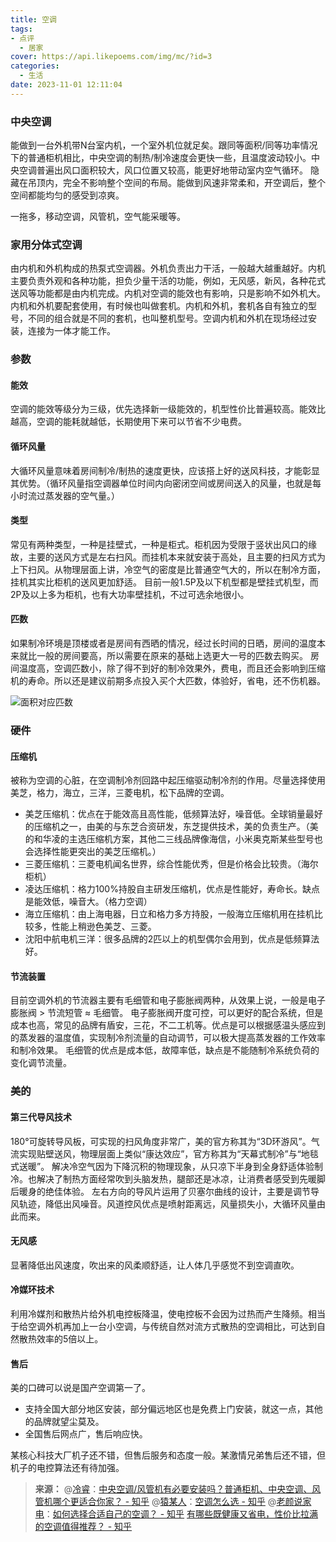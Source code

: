 ```yaml
---
title: 空调
tags:
- 点评
  - 居家
cover: https://api.likepoems.com/img/mc/?id=3
categories:
  - 生活
date: 2023-11-01 12:11:04
---
```

<!--more-->

### 中央空调

能做到一台外机带N台室内机，一个室外机位就足矣。跟同等面积/同等功率情况下的普通柜机相比，中央空调的制热/制冷速度会更快一些，且温度波动较小。中央空调普遍出风口面积较大，风口位置又较高，能更好地带动室内空气循环。
隐藏在吊顶内，完全不影响整个空间的布局。能做到风速非常柔和，开空调后，整个空间都能均匀的感受到凉爽。



一拖多，移动空调，风管机，空气能采暖等。

### 家用分体式空调

由内机和外机构成的热泵式空调器。外机负责出力干活，一般越大越重越好。内机主要负责外观和各种功能，担负少量干活的功能，例如，无风感，新风，各种花式送风等功能都是由内机完成。内机对空调的能效也有影响，只是影响不如外机大。
内机和外机要配套使用，有时候也叫做套机。内机和外机，套机各自有独立的型号，不同的组合就是不同的套机，也叫整机型号。空调内机和外机在现场经过安装，连接为一体才能工作。

### 参数

#### 能效

空调的能效等级分为三级，优先选择新一级能效的，机型性价比普遍较高。能效比越高，空调的能耗就越低，长期使用下来可以节省不少电费。
#### 循环风量

大循环风量意味着房间制冷/制热的速度更快，应该搭上好的送风科技，才能彰显其优势。（循环风量指空调器单位时间内向密闭空间或房间送入的风量，也就是每小时流过蒸发器的空气量。）

#### 类型

常见有两种类型，一种是挂壁式，一种是柜式。柜机因为受限于竖状出风口的缘故，主要的送风方式是左右扫风。而挂机本来就安装于高处，且主要的扫风方式为上下扫风。从物理层面上讲，冷空气的密度是比普通空气大的，所以在制冷方面，挂机其实比柜机的送风更加舒适。
目前一般1.5P及以下机型都是壁挂式机型，而2P及以上多为柜机，也有大功率壁挂机，不过可选余地很小。

#### 匹数

如果制冷环境是顶楼或者是房间有西晒的情况，经过长时间的日晒，房间的温度本来就比一般的房间要高，所以需要在原来的基础上选更大一号的匹数去购买。
房间温度高，空调匹数小，除了得不到好的制冷效果外，费电，而且还会影响到压缩机的寿命。所以还是建议前期多点投入买个大匹数，体验好，省电，还不伤机器。

![面积对应匹数](https://pic4.zhimg.com/v2-990f8083a69398bd5601aa6213886aaf_b.jpg)

### 硬件

#### 压缩机

被称为空调的心脏，在空调制冷剂回路中起压缩驱动制冷剂的作用。尽量选择使用美芝，格力，海立，三洋，三菱电机，松下品牌的空调。

- 美芝压缩机：优点在于能效高且高性能，低频算法好，噪音低。全球销量最好的压缩机之一，由美的与东芝合资研发，东芝提供技术，美的负责生产。（美的和华凌的主选压缩机方案，其他二三线品牌像海信，小米奥克斯某些型号也会选择性能更突出的美芝压缩机。）
- 三菱压缩机：三菱电机闻名世界，综合性能优秀，但是价格会比较贵。（海尔柜机）
- 凌达压缩机：格力100%持股自主研发压缩机，优点是性能好，寿命长。缺点是能效低，噪音大。（格力空调）
- 海立压缩机：由上海电器，日立和格力多方持股，一般海立压缩机用在挂机比较多，性能上稍逊色美芝、三菱。
- 沈阳中航电机三洋：很多品牌的2匹以上的机型偶尔会用到，优点是低频算法好。

#### 节流装置

目前空调外机的节流器主要有毛细管和电子膨胀阀两种，从效果上说，一般是电子膨胀阀 > 节流短管 ≈ 毛细管。
电子膨胀阀开度可控，可以更好的配合系统，但是成本也高，常见的品牌有盾安，三花，不二工机等。优点是可以根据感温头感应到的蒸发器的温度值，实现制冷剂流量的自动调节，可以极大提高蒸发器的工作效率和制冷效果。
毛细管的优点是成本低，故障率低，缺点是不能随制冷系统负荷的变化调节流量。

### 美的

#### 第三代导风技术

180°可旋转导风板，可实现的扫风角度非常广，美的官方称其为“3D环游风”。气流实现贴壁送风，物理层面上类似“康达效应”，官方称其为“天幕式制冷”与“地毯式送暖”。
解决冷空气因为下降沉积的物理现象，从只凉下半身到全身舒适体验制冷。也解决了制热方面经常吹到头脑发热，腿部还是冰凉，让消费者感受到先暖脚后暖身的绝佳体验。
左右方向的导风片运用了贝塞尔曲线的设计，主要是调节导风轨迹，降低出风噪音。风道控风优点是喷射距离远，风量损失小，大循环风量由此而来。

#### 无风感

显著降低出风速度，吹出来的风柔顺舒适，让人体几乎感觉不到空调直吹。

#### 冷媒环技术

利用冷媒剂和散热片给外机电控板降温，使电控板不会因为过热而产生降频。相当于给空调外机再加上一台小空调，与传统自然对流方式散热的空调相比，可达到自然散热效率的5倍以上。


#### 售后

美的口碑可以说是国产空调第一了。

- 支持全国大部分地区安装，部分偏远地区也是免费上门安装，就这一点，其他的品牌就望尘莫及。
- 全国售后网点广，售后响应快。

某核心科技大厂机子还不错，但售后服务和态度一般。某激情兄弟售后还不错，但机子的电控算法还有待加强。





>**来源：**
>@[冷睿](https://www.zhihu.com/people/qian-si-xi-zi)：[中央空调/风管机有必要安装吗？普通柜机、中央空调、风管机哪个更适合你家？ - 知乎](https://zhuanlan.zhihu.com/p/659111357)
>@[猿某人](https://www.zhihu.com/people/cong-zhuang)：[空调怎么选 - 知乎](https://zhuanlan.zhihu.com/p/374964872)
>@[老颜说家电](https://www.zhihu.com/people/haoyin-zhou)：[如何选择合适自己的空调？ - 知乎](https://zhuanlan.zhihu.com/p/575576900)
>[有哪些既健康又省电，性价比拉满的空调值得推荐？ - 知乎](https://www.zhihu.com/question/626805114)